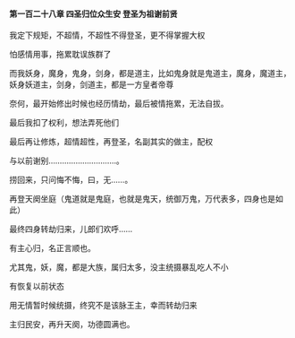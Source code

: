 #### 第一百二十八章 四圣归位众生安 登圣为祖谢前贤


我定下规矩，不超情，不超性不得登圣，更不得掌握大权

怕感情用事，拖累耽误族群了

而我妖身，魔身，鬼身，剑身，都是道主，比如鬼身就是鬼道主，魔身，魔道主，妖身妖道主，剑身，剑道主，都是一方皇者帝尊

奈何，最开始修出时候也经历情劫，最后被情拖累，无法自拔。

最后我扣了权利，想法弄死他们

最后再让修炼，超情超性，再登圣，名副其实的做主，配权

与以前谢别…………………………。

捞回来，只问悔不悔，曰，无……。

再登天阕坐庭（鬼道就是鬼庭，也就是鬼天，统御万鬼，万代表多，四身也是如此）

最终四身转劫归来，儿郎们欢呼……

有主心归，名正言顺也。

尤其鬼，妖，魔，都是大族，属归太多，没主统摄暴乱吃人不小

有恢复以前状态

用无情暂时候统摄，终究不是该脉王主，幸而转劫归来

主归民安，再升天阕，功德圆满也。


